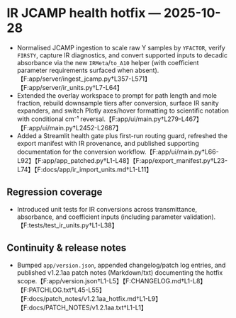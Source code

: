 # IR JCAMP health hotfix — 2025-10-28
- Normalised JCAMP ingestion to scale raw Y samples by `YFACTOR`, verify `FIRSTY`, capture IR diagnostics, and convert supported inputs to decadic absorbance via the new `IRMeta`/`to_A10` helper (with coefficient parameter requirements surfaced when absent).【F:app/server/ingest_jcamp.py†L357-L571】【F:app/server/ir_units.py†L7-L64】
- Extended the overlay workspace to prompt for path length and mole fraction, rebuild downsample tiers after conversion, surface IR sanity expanders, and switch Plotly axes/hover formatting to scientific notation with conditional cm⁻¹ reversal.【F:app/ui/main.py†L279-L467】【F:app/ui/main.py†L2452-L2687】
- Added a Streamlit health gate plus first-run routing guard, refreshed the export manifest with IR provenance, and published supporting documentation for the conversion workflow.【F:app/ui/main.py†L66-L92】【F:app/app_patched.py†L1-L48】【F:app/export_manifest.py†L23-L74】【F:docs/app/ir_import_units.md†L1-L11】

## Regression coverage
- Introduced unit tests for IR conversions across transmittance, absorbance, and coefficient inputs (including parameter validation).【F:tests/test_ir_units.py†L1-L38】

## Continuity & release notes
- Bumped `app/version.json`, appended changelog/patch log entries, and published v1.2.1aa patch notes (Markdown/txt) documenting the hotfix scope.【F:app/version.json†L1-L5】【F:CHANGELOG.md†L1-L8】【F:PATCHLOG.txt†L45-L55】【F:docs/patch_notes/v1.2.1aa_hotfix.md†L1-L9】【F:docs/PATCH_NOTES/v1.2.1aa.txt†L1-L1】
